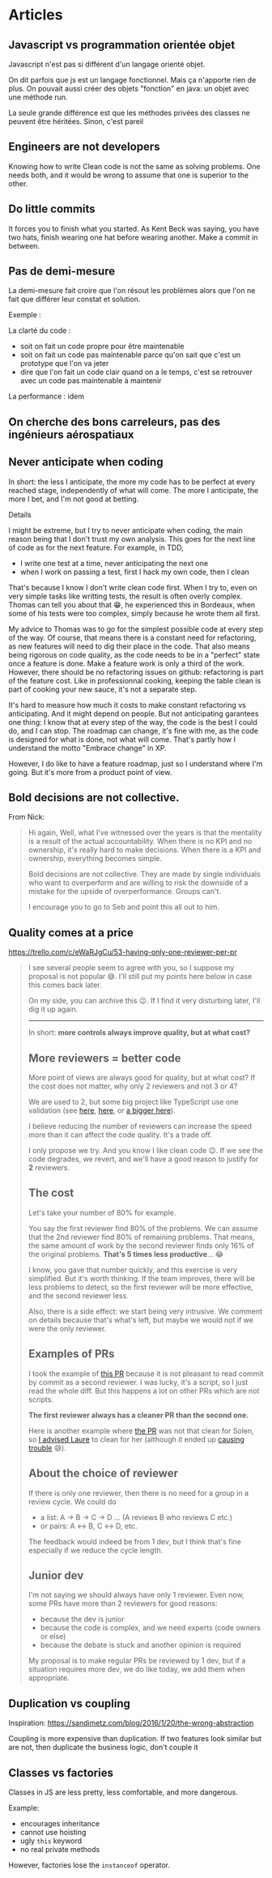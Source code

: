 # Articles

## Javascript vs programmation orientée objet

Javascript n'est pas si différent d'un langage orienté objet.

On dit parfois que js est un langage fonctionnel. Mais ça n'apporte rien de plus. 
On pouvait aussi créer des objets "fonction" en java: un objet avec une méthode run.

La seule grande différence est que les méthodes privées des classes ne peuvent être héritées. Sinon, c'est pareil


## Engineers are not developers

Knowing how to write Clean code is not the same 
as solving problems. One needs both, and it would 
be wrong to assume that one is superior to the other.


## Do little commits

It forces you to finish what you started. As Kent Beck
was saying, you have two hats, finish wearing one hat
before wearing another. Make a commit in between.


## Pas de demi-mesure 

La demi-mesure fait croire que l'on résout les problèmes alors que l'on ne fait que différer leur constat et solution. 

Exemple : 

La clarté du code : 
- soit on fait un code propre pour être maintenable
- soit on fait un code pas maintenable parce qu'on sait que c'est un prototype que l'on va jeter
- dire que l'on fait un code clair quand on a le temps, c'est se retrouver avec un code pas maintenable à maintenir

La performance : idem

## On cherche des bons carreleurs, pas des ingénieurs aérospatiaux

## Never anticipate when coding

In short: the less I anticipate, the more my code has to be perfect at every reached stage, independently of what will come. The more I anticipate, the more I bet, and I'm not good at betting.

Details

I might be extreme, but I try to never anticipate when coding, the main reason being that I don't trust my own analysis.
This goes for the next line of code as for the next feature. For example, in TDD,
- I write one test at a time, never anticipating the next one
- when I work on passing a test, first I hack my own code, then I clean

That's because I know I don't write clean code first. When I try to, even on very simple tasks like writting tests, the result is often overly complex. Thomas can tell you about that 😁, he experienced this in Bordeaux, when some of his tests were too complex, simply because he wrote them all first.

My advice to Thomas was to go for the simplest possible code at every step of the way. Of course, that means there is a constant need for refactoring, as new features will need to dig their place in the code.
That also means being rigorous on code quality, as the code needs to be in a "perfect" state once a feature is done. Make a feature work is only a third of the work.
However, there should be no refactoring issues on github: refactoring is part of the feature cost. Like in professionnal cooking, keeping the table clean is part of cooking your new sauce, it's not a separate step.

It's hard to measure how much it costs to make constant refactoring vs anticipating. And it might depend on people. But not anticipating garantees one thing: I know that at every step of the way, the code is the best I could do, and I can stop. The roadmap can change, it's fine with me, as the code is designed for what is done, not what will come. That's partly how I understand the motto "Embrace change" in XP.

However, I do like to have a feature roadmap, just so I understand where I'm going. But it's more from a product point of view.

## Bold decisions are not collective.

From Nick:

> Hi again,
> Well, what I've witnessed over the years is that the mentality is a result of the actual accountability. When there is no KPI and no ownership, it's really hard to make decisions. When there is a KPI and ownership, everything becomes simple.
> 
> Bold decisions are not collective. They are made by single individuals who want to overperform and are willing to risk the downside of a mistake for the upside of overperformance. Groups can't.
> 
> I encourage you to go to Seb and point this all out to him.

## Quality comes at a price

https://trello.com/c/eWaRJgCu/53-having-only-one-reviewer-per-pr

> I see several people seem to agree with you, so I suppose my proposal is not popular :sweat_smile:. I'll still put my points here below in case this comes back later.
> 
> On my side, you can archive this :wink:. If I find it very disturbing later, I'll dig it up again.
> 
> ---
> 
> In short: **more controls always improve quality, but at what cost?**
> 
> ## More reviewers = better code
> 
> More point of views are always good for quality, but at what cost? If the cost does not matter, why only 2 reviewers and not 3 or 4?
> 
> We are used to 2, but some big project like TypeScript use one validation (see [here](https://github.com/microsoft/TypeScript/pull/40117), [here](https://github.com/microsoft/TypeScript/pull/40114), or [a bigger here](https://github.com/microsoft/TypeScript/pull/40002)).
> 
> I believe reducing the number of reviewers can increase the speed more than it can affect the code quality. It's a trade off.
> 
> I only propose we try. And you know I like clean code :wink:. If we see the code degrades, we revert, and we'll have a good reason to justify for **2** reviewers.
> 
> ## The cost
> 
> Let's take your number of 80% for example.
> 
> You say the first reviewer find 80% of the problems. We can assume that the 2nd reviewer find 80% of remaining problems. That means, the same amount of work by the second reviewer finds only 16% of the original problems. **That's 5 times less productive**... :joy: 
> 
> I know, you gave that number quickly, and this exercise is very simplified. But it's worth thinking. If the team improves, there will be less problems to detect, so the first reviewer will be more effective, and the second reviewer less.
> 
> Also, there is a side effect: we start being very intrusive. We comment on details because that's what's left, but maybe we would not if we were the only reviewer.
> 
> ## Examples of PRs
> 
> I took the example of [this PR](https://github.com/360Learning/platform/pull/1610) because it is not pleasant to read commit by commit as a second reviewer. I was lucky, it's a script, so I just read the whole diff. But this happens a lot on other PRs which are not scripts.
> 
> **The first reviewer always has a cleaner PR than the second one.**
> 
> Here is another example where [the PR](https://github.com/360Learning/platform/pull/1549) was not that clean for Solen, so [I advised Laure](https://github.com/360Learning/platform/pull/1549#pullrequestreview-458530612) to clean for her (although it ended up [causing trouble](https://github.com/360Learning/platform/pull/1549#issuecomment-667134072) :sweat_smile:).
> 
> ## About the choice of reviewer
> 
> If there is only one reviewer, then there is no need for a group in a review cycle. We could do 
> 
> - a list: A → B → C → D ... (A reviews B who reviews C etc.)
> - or pairs: A ↔ B, C ↔ D, etc.
> 
> The feedback would indeed be from 1 dev, but I think that's fine especially if we reduce the cycle length.
> 
> ## Junior dev
> 
> I'm not saying we should always have only 1 reviewer. Even now, some PRs have more than 2 reviewers for good reasons:
> 
> - because the dev is junior
> - because the code is complex, and we need experts (code owners or else)
> - because the debate is stuck and another opinion is required
> 
> My proposal is to make regular PRs be reviewed by 1 dev, but if a situation requires more dev, we do like today, we add them when appropriate.

## Duplication vs coupling

Inspiration: https://sandimetz.com/blog/2016/1/20/the-wrong-abstraction

Coupling is more expensive than duplication. If two features look similar but are not, then duplicate the business logic, don't couple it

## Classes vs factories

Classes in JS are less pretty, less comfortable, and more dangerous.

Example:
- encourages inheritance
- cannot use hoisting
- ugly `this` keyword
- no real private methods

However, factories lose the `instanceof` operator.
